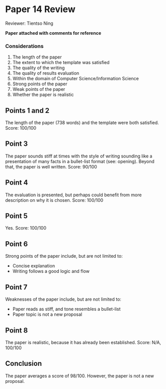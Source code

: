 # Paper 14 Review
Reviewer: Tientso Ning

<b>Paper attached with comments for reference</b>

### Considerations
1. The length of the paper
2. The extent to which the template was satisfied
3. The quality of the writing
4. The quality of results evaluation
5. Within the domain of Computer Science/Information Science
6. Strong points of the paper
7. Weak points of the paper
8. Whether the paper is realistic

## Points 1 and 2
The length of the paper (738 words) and the template were both satisfied.
Score: 100/100

## Point 3
The paper sounds stiff at times with the style of writing sounding like a presentation of many facts in a bullet-list format (see: opening).
Beyond that, the paper is well written.
Score: 90/100

## Point 4
The evaluation is presented, but perhaps could benefit from more description on why it is chosen.
Score: 100/100

## Point 5
Yes.
Score: 100/100

## Point 6
Strong points of the paper include, but are not limited to:
- Concise explanation
- Writing follows a good logic and flow

## Point 7
Weaknesses of the paper include, but are not limited to:
- Paper reads as stiff, and tone resembles a bullet-list
- Paper topic is not a new proposal

## Point 8
The paper is realistic, because it has already been established.
Score: N/A, 100/100

## Conclusion
The paper averages a score of 98/100. However, the paper is not a new proposal.
